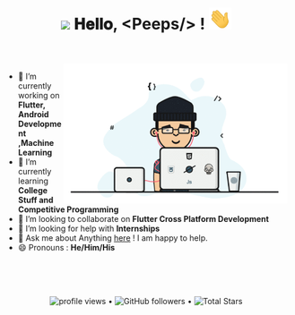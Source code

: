 <h1 align="center">
  <a target="_blank">
    <img src="https://github.com/ATS527/ATS527/blob/main/Earth.gif" width="24px" style="max-width:100%;">
  </a>
  𝐇𝐞𝐥𝐥𝐨, &lt;Peeps/&gt; !
  <a target="_blank">
    <img src="https://github.com/ATS527/ATS527/blob/main/Hi.gif" width="40px" />
  </a>
</h1>

<br/>
<br/>
<a target="_blank">
  <img align="right" height="250" width="400" alt="GIF" src="https://github.com/ATS527/ATS527/blob/main/introImage.gif">
</a>

- 🔭 I’m currently working on **Flutter, Android Development ,Machine Learning**
- 🌱 I’m currently learning **College Stuff and Competitive Programming**
- 👯 I’m looking to collaborate on **Flutter Cross Platform Development**
- 🤔 I’m looking for help with **Internships**
- 💬 Ask me about Anything [here](https://github.com/ATS527/ATS527/issues/1) ! I am happy to help.
- 😄 Pronouns : **He/Him/His**


<br/>
<br/>
<br/>


<p align="center">
  <img src="https://gpvc.arturio.dev/ATS527" alt="profile views"> •  
  <img alt="GitHub followers" src="https://img.shields.io/github/followers/ATS527?label=Followers&style=social"> •   
  <img src="https://img.shields.io/github/stars/ATS527?label=Stars" alt="Total Stars">
</p>

